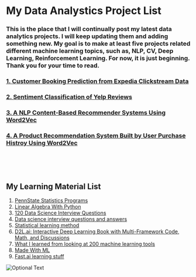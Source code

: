 # My Data Analystics Project List

###  This is the place that I will continually post my latest data analytics projects. I will keep updating them and adding something new. My goal is to make at least five projects related different machine learning topics, such as, NLP, CV, Deep Learning, Reinforcement Learning. For now, it is just beginning. Thank you for your time to read.
###  
###  
###  [1. Customer Booking Prediction from Expedia Clickstream Data](https://github.com/hopenjin/DataProject/blob/master/Hongpeng%20Jin_Project_Customer%20Booking%20Prediction%20from%20Expedia%20Clickstream%20Data.ipynb)
###  [2. Sentiment Classification of Yelp Reviews](https://github.com/hopenjin/DataProject/blob/master/Hongpeng%20Jin_Project_Sentiment%20Classification%20of%20Yelp%20Reviews.ipynb)
###  [3. A NLP Content-Based Recommender Systems Using Word2Vec](https://github.com/hopenjin/DataProject/blob/master/Hongpeng%20Jin_Project_A%20NLP%20Content-Based%20Recommender%20Systems%20%26%20Word2Vec.ipynb)
###  [4. A Product Recommendation System Built by User Purchase Histroy Using Word2Vec](https://github.com/hopenjin/DataProject/blob/master/Hongpeng%20Jin_Project_A%20Product%20Recommendation%20System%20using%20Word2vec.ipynb)



<br><br><br>
## My Learning Material List
1. [PennState Statistics Programs](https://online.stat.psu.edu/statprogram/graduate-programs)<br>
2. [Linear Algebra With Python](https://github.com/MacroAnalyst/Linear_Algebra_With_Python)<br>
3. [120 Data Science Interview Questions](https://github.com/kojino/120-Data-Science-Interview-Questions)<br>
4. [Data science interview questions and answers](https://github.com/iamtodor/data-science-interview-questions-and-answers)<br>
5. [Statistical learning method](https://github.com/fengdu78/lihang-code)<br>
6. [D2L.ai: Interactive Deep Learning Book with Multi-Framework Code, Math, and Discussions](https://github.com/d2l-ai/d2l-en)<br>
7. [What I learned from looking at 200 machine learning tools](https://huyenchip.com/2020/06/22/mlops.html)<br>
8. [Made With ML](https://madewithml.com/)<br>
9. [Fast.ai learning stuff](https://www.fast.ai/)<br>

![Optional Text](../master/setYouAsDataScienist.png)
